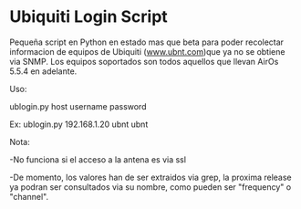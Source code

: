Ubiquiti Login Script
==============================================
Pequeña script en Python en estado mas que beta para poder recolectar informacion de equipos
de Ubiquiti (www.ubnt.com)que ya no se obtiene via SNMP.
Los equipos soportados son todos aquellos que llevan AirOs 5.5.4 en adelante.

Uso:

ublogin.py host username password

Ex: ublogin.py 192.168.1.20 ubnt ubnt

Nota:

-No funciona si el acceso a la antena es via ssl

-De momento, los valores han de ser extraidos via grep, la proxima release ya podran ser consultados via su nombre, como pueden ser "frequency" o "channel".

